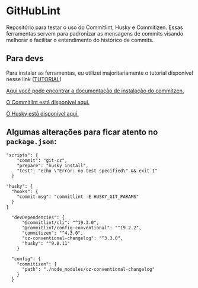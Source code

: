 # GitHubLint
Repositório para testar o uso do Commitlint, Husky e Commitizen.
Essas ferramentas servem para padronizar as mensagens de commits visando melhorar e facilitar o entendimento do histórico de commits.

## Para devs

  Para instalar as ferramentas, eu utilizei majoritariamente o tutorial disponível nesse link (<a href="https://medium.com/@vinicius.oliver/guia-completo-para-padroniza%C3%A7%C3%A3o-de-commits-commitlint-husky-e-commitizen-c9b76dc6cc2b">TUTORIAL</a>)

  <a href="https://github.com/commitizen/cz-cli">Aqui você pode encontrar a documentação de instalação do commitzen.</a>

  <a href="https://github.com/conventional-changelog/commitlint">O Commitlint está disponivel aqui.</a>

  <a href="https://typicode.github.io/husky/">O Husky está disponivel aqui.</a>

## Algumas alterações para ficar atento no `package.json`: 

```
"scripts": {
    "commit": "git-cz",
    "prepare": "husky install",
    "test": "echo \"Error: no test specified\" && exit 1"
  }
```

  ```
  "husky": {
    "hooks": {
      "commit-msg": "commitlint -E HUSKY_GIT_PARAMS"
    }
  }
  ```

```
  "devDependencies": {
      "@commitlint/cli": "^19.3.0",
      "@commitlint/config-conventional": "^19.2.2",
      "commitizen": "^4.3.0",
      "cz-conventional-changelog": "^3.3.0",
      "husky": "^9.0.11"
    }
```

```
  "config": {
    "commitizen": {
      "path": "./node_modules/cz-conventional-changelog"
    }
  }
```
